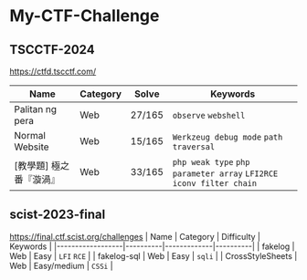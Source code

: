# My-CTF-Challenge

## TSCCTF-2024
https://ctfd.tscctf.com/

| Name | Category | Solve | Keywords |
|------------------|----------|-------------|----------|
| Palitan ng pera | Web | 27/165 | `observe` `webshell` |
|  Normal Website| Web | 15/165 | `Werkzeug debug mode` `path traversal` |
| [教學題] 極之番『漩渦』 | Web | 33/165| `php weak type` `php parameter array` `LFI2RCE` `iconv filter chain`|

## scist-2023-final

https://final.ctf.scist.org/challenges
| Name | Category | Difficulty | Keywords |
|------------------|----------|-------------|----------|
| fakelog | Web | Easy | `LFI` `RCE` |
| fakelog-sql | Web | Easy | `sqli` |
| CrossStyleSheets | Web | Easy/medium | `CSSi` |
